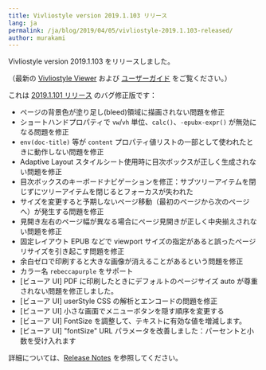 ```yaml
---
title: Vivliostyle version 2019.1.103 リリース
lang: ja
permalink: /ja/blog/2019/04/05/vivliostyle-2019.1.103-released/
author: murakami
---
```


Vivliostyle version 2019.1.103 をリリースしました。

（最新の [Vivliostyle Viewer](https://vivliostyle.org/viewer) および [ユーザーガイド](https://vivliostyle.org/ja/docs/) をご覧ください。）

これは [2019.1.101 リリース](https://vivliostyle.org/ja/blog/2019/02/27/vivliostyle-2019.1.101-released/) のバグ修正版です：

- ページの背景色が塗り足し(bleed)領域に描画されない問題を修正
- ショートハンドプロパティで `vw`/`vh` 単位、`calc()`、`-epubx-expr()` が無効になる問題を修正
- `env(doc-title)` 等が `content` プロパティ値リストの一部として使われたときに動作しない問題を修正
- Adaptive Layout スタイルシート使用時に目次ボックスが正しく生成されない問題を修正
- 目次ボックスのキーボードナビゲーションを修正：サブツリーアイテムを閉じずにツリーアイテムを閉じるとフォーカスが失われた
- サイズを変更すると予期しないページ移動（最初のページから次のページへ）が発生する問題を修正
- 見開き左右のページ幅が異なる場合にページ見開きが正しく中央揃えされない問題を修正
- 固定レイアウト EPUB などで viewport サイズの指定があると誤ったページリサイズを引き起こす問題を修正
- 余白ゼロで印刷すると大きな画像が消えることがあるという問題を修正
- カラー名 `rebeccapurple` をサポート
- [ビューア UI] PDF に印刷したときにデフォルトのページサイズ auto が尊重されない問題を修正しました。
- [ビューア UI] userStyle CSS の解析とエンコードの問題を修正
- [ビューア UI] 小さな画面でメニューボタンを隠す順序を変更する
- [ビューア UI] FontSize を調整して、テキストに有効な値を増減します。
- [ビューア UI] "fontSize" URL パラメータを改善しました：パーセントと小数を受け入れます

詳細については、[Release Notes](https://github.com/vivliostyle/vivliostyle/releases) を参照してください。
